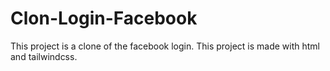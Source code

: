 # Clon-Login-Facebook
This project is a clone of the facebook login.
This project is made with html and tailwindcss.
